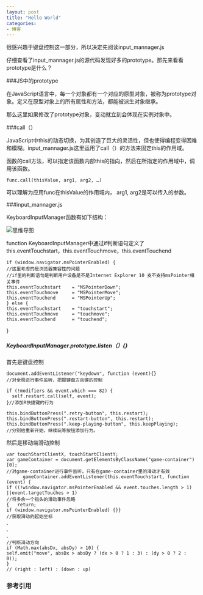 ```yaml
---
layout: post
title: "Hello World"
categories:
- 博客
---
```


很感兴趣于键盘控制这一部分，所以决定先阅读input_mannager.js

仔细查看了input_mannager.js的源代码发现好多的prototype。那先来看看prototype是什么？

###JS中的prototype

在JavaScript语言中，每一个对象都有一个对应的原型对象，被称为prototype对象。定义在原型对象上的所有属性和方法，都能被派生对象继承。

那么这里如果修改了prototype对象，变动就立刻会体现在实例对象中。

###call（）

JavaScript中this的动态切换，为其创造了巨大的灵活性，但也使得编程变得困难和模糊。input_mannager.js这里运用了call（）的方法来固定this的作用域。

函数的call方法，可以指定该函数内部this的指向，然后在所指定的作用域中，调用该函数。

	func.call(thisValue, arg1, arg2, …)

可以理解为应用func在thisValue的作用域内， arg1, arg2是可以传入的参数。

###input_mannager.js

KeyboardInputManager函数有如下结构：

![思维导图](http://7xjufd.dl1.z0.glb.clouddn.com/blog2.1.png)

function KeyboardInputManager中通过if判断语句定义了this.eventTouchstart，this.eventTouchmove，this.eventTouchend      

	if (window.navigator.msPointerEnabled) {
    //这里考虑的是浏览器兼容性的问题
    //if里的判断语句是判断用户设备是不是Internet Explorer 10 支不支持msPointer相关事件
    this.eventTouchstart    = "MSPointerDown";
    this.eventTouchmove     = "MSPointerMove";
    this.eventTouchend      = "MSPointerUp";
  	} else {
    this.eventTouchstart    = "touchstart";
    this.eventTouchmove     = "touchmove";
    this.eventTouchend      = "touchend";
  }
  

##### KeyboardInputManager.prototype.listen（）{}

首先是键盘控制

   	document.addEventListener("keydown", function (event){}
   	//对全局进行事件监听，把握键盘方向键的控制

    if (!modifiers && event.which === 82) {
      self.restart.call(self, event);
    }//添加R快捷键的行为
    
  	this.bindButtonPress(".retry-button", this.restart);
  	this.bindButtonPress(".restart-button", this.restart);
  	this.bindButtonPress(".keep-playing-button", this.keepPlaying);
  	//分别给重新开始，继续玩等按钮添加行为。

  
  
然后是移动端滑动控制


	var touchStartClientX, touchStartClientY;
  	var gameContainer = document.getElementsByClassName("game-container")[0];
  	//对game-container进行事件监听，只有在game-container里的滑动才有效
		  gameContainer.addEventListener(this.eventTouchstart, function (event) {
    if ((!window.navigator.msPointerEnabled && event.touches.length > 1) ||event.targetTouches > 1) 
    //将多余一个指头的滑动事件忽略
 	{   return; 
    if (window.navigator.msPointerEnabled) {}}
    //获取滑动的起始坐标
    、
    、
    、
    //判断滑动方向
    if (Math.max(absDx, absDy) > 10) {
    self.emit("move", absDx > absDy ? (dx > 0 ? 1 : 3) : (dy > 0 ? 2 : 0));
    }
    // (right : left) : (down : up)

      

### 参考引用
